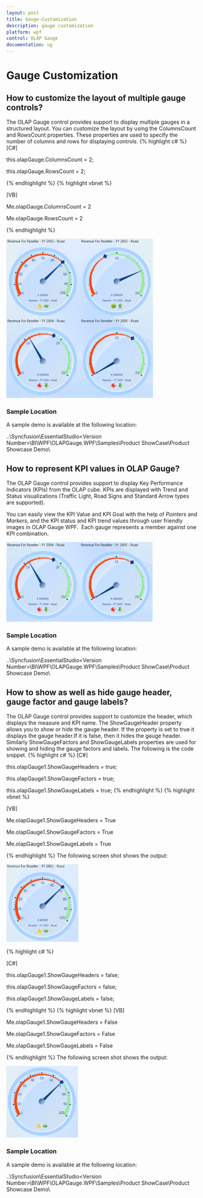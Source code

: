 ```yaml
---
layout: post
title: Gauge-Customization
description: gauge customization
platform: wpf
control: OLAP Gauge
documentation: ug
---
```


# Gauge Customization

## How to customize the layout of multiple gauge controls?

The OLAP Gauge control provides support to display multiple gauges in a structured layout. You can customize the layout by using the ColumnsCount and RowsCount properties. These properties are used to specify the number of columns and rows for displaying controls.
{% highlight c# %}
[C#]



this.olapGauge.ColumnsCount = 2;

this.olapGauge.RowsCount = 2;

{% endhighlight %}
{% highlight vbnet %}

[VB]



Me.olapGauge.ColumnsCount = 2

Me.olapGauge.RowsCount = 2

{% endhighlight %}

![C:/Users/Hari/Pictures/OlapGauge/Multiple Gauge.png](Gauge-Customization_images/Gauge-Customization_img1.png)



### Sample Location

A sample demo is available at the following location:

..\Syncfusion\EssentialStudio\<Version Number>\BI\WPF\OLAPGauge.WPF\Samples\Product ShowCase\Product Showcase Demo\

## How to represent KPI values in OLAP Gauge?

The OLAP Gauge control provides support to display Key Performance Indicators (KPIs) from the OLAP cube. KPIs are displayed with Trend and Status visualizations (Traffic Light, Road Signs and Standard Arrow types are supported).

You can easily view the KPI Value and KPI Goal with the help of _Pointers_ and _Markers_, and the KPI status and KPI trend values through user friendly images in OLAP Gauge WPF.  Each gauge represents a member against one KPI combination.

![C:/Users/Hari/Pictures/OlapGauge/KPI.png](Gauge-Customization_images/Gauge-Customization_img2.png)



### Sample Location

A sample demo is available at the following location:

..\Syncfusion\EssentialStudio\<Version Number>\BI\WPF\OLAPGauge.WPF\Samples\Product ShowCase\Product Showcase Demo\

## How to show as well as hide gauge header, gauge factor and gauge labels? 

The OLAP Gauge control provides support to customize the header, which displays the measure and KPI name. The ShowGaugeHeader property allows you to show or hide the gauge header. If the property is set to true it displays the gauge header.If it is false, then it hides the gauge header. Similarly ShowGaugeFactors and ShowGaugeLabels properties are used for showing and hiding the gauge factors and labels. The following is the code snippet. 
{% highlight c# %}
[C#]



this.olapGauge1.ShowGaugeHeaders = true;

this.olapGauge1.ShowGaugeFactors = true;

this.olapGauge1.ShowGaugeLabels = true;
{% endhighlight  %}
{% highlight vbnet %}


[VB]



Me.olapGauge1.ShowGaugeHeaders = True

Me.olapGauge1.ShowGaugeFactors = True

Me.olapGauge1.ShowGaugeLabels = True


{% endhighlight %}
The following screen shot shows the output:

![C:/Users/Hari/Pictures/OlapGauge/With labels.png](Gauge-Customization_images/Gauge-Customization_img3.png)

{% highlight c# %}

[C#]



this.olapGauge1.ShowGaugeHeaders = false;

this.olapGauge1.ShowGaugeFactors = false;

this.olapGauge1.ShowGaugeLabels = false;

{% endhighlight  %}
{% highlight vbnet %}
[VB]



Me.olapGauge1.ShowGaugeHeaders = False

Me.olapGauge1.ShowGaugeFactors = False

Me.olapGauge1.ShowGaugeLabels = False


{% endhighlight %}
The following screen shot shows the output:

![C:/Users/Hari/Pictures/OlapGauge/No label name inside.png](Gauge-Customization_images/Gauge-Customization_img4.png)



### Sample Location

A sample demo is available at the following location:

..\Syncfusion\EssentialStudio\<Version Number>\BI\WPF\OLAPGauge.WPF\Samples\Product ShowCase\Product Showcase Demo\

